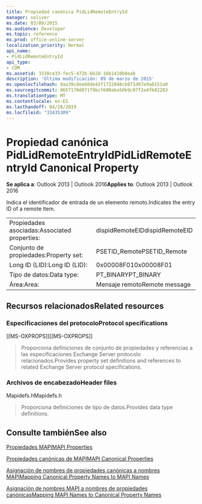 ```yaml
---
title: Propiedad canónica PidLidRemoteEntryId
manager: soliver
ms.date: 03/09/2015
ms.audience: Developer
ms.topic: reference
ms.prod: office-online-server
localization_priority: Normal
api_name:
- PidLidRemoteEntryId
api_type:
- COM
ms.assetid: 3330ce33-fec5-472b-bb28-16b1410b0eab
description: 'Última modificación: 09 de marzo de 2015'
ms.openlocfilehash: 9aa39c8ee68de42f1722048cb871d07e9a8151a0
ms.sourcegitcommit: 8657170d071f9bcf680aba50b9c07f2a4fb82283
ms.translationtype: MT
ms.contentlocale: es-ES
ms.lasthandoff: 04/28/2019
ms.locfileid: "33435309"
---
```

# <a name="pidlidremoteentryid-canonical-property"></a><span data-ttu-id="7085d-103">Propiedad canónica PidLidRemoteEntryId</span><span class="sxs-lookup"><span data-stu-id="7085d-103">PidLidRemoteEntryId Canonical Property</span></span>

  
  
<span data-ttu-id="7085d-104">**Se aplica a**: Outlook 2013 | Outlook 2016</span><span class="sxs-lookup"><span data-stu-id="7085d-104">**Applies to**: Outlook 2013 | Outlook 2016</span></span> 
  
<span data-ttu-id="7085d-105">Indica el identificador de entrada de un elemento remoto.</span><span class="sxs-lookup"><span data-stu-id="7085d-105">Indicates the entry ID of a remote item.</span></span>
  
|||
|:-----|:-----|
|<span data-ttu-id="7085d-106">Propiedades asociadas:</span><span class="sxs-lookup"><span data-stu-id="7085d-106">Associated properties:</span></span>  <br/> |<span data-ttu-id="7085d-107">dispidRemoteEID</span><span class="sxs-lookup"><span data-stu-id="7085d-107">dispidRemoteEID</span></span>  <br/> |
|<span data-ttu-id="7085d-108">Conjunto de propiedades:</span><span class="sxs-lookup"><span data-stu-id="7085d-108">Property set:</span></span>  <br/> |<span data-ttu-id="7085d-109">PSETID_Remote</span><span class="sxs-lookup"><span data-stu-id="7085d-109">PSETID_Remote</span></span>  <br/> |
|<span data-ttu-id="7085d-110">Long ID (LID):</span><span class="sxs-lookup"><span data-stu-id="7085d-110">Long ID (LID):</span></span>  <br/> |<span data-ttu-id="7085d-111">0x00008F01</span><span class="sxs-lookup"><span data-stu-id="7085d-111">0x00008F01</span></span>  <br/> |
|<span data-ttu-id="7085d-112">Tipo de datos:</span><span class="sxs-lookup"><span data-stu-id="7085d-112">Data type:</span></span>  <br/> |<span data-ttu-id="7085d-113">PT_BINARY</span><span class="sxs-lookup"><span data-stu-id="7085d-113">PT_BINARY</span></span>  <br/> |
|<span data-ttu-id="7085d-114">Área:</span><span class="sxs-lookup"><span data-stu-id="7085d-114">Area:</span></span>  <br/> |<span data-ttu-id="7085d-115">Mensaje remoto</span><span class="sxs-lookup"><span data-stu-id="7085d-115">Remote message</span></span>  <br/> |
   
## <a name="related-resources"></a><span data-ttu-id="7085d-116">Recursos relacionados</span><span class="sxs-lookup"><span data-stu-id="7085d-116">Related resources</span></span>

### <a name="protocol-specifications"></a><span data-ttu-id="7085d-117">Especificaciones del protocolo</span><span class="sxs-lookup"><span data-stu-id="7085d-117">Protocol specifications</span></span>

<span data-ttu-id="7085d-118">[[MS-OXPROPS]]</span><span class="sxs-lookup"><span data-stu-id="7085d-118">[[MS-OXPROPS]]</span></span> 
  
> <span data-ttu-id="7085d-119">Proporciona definiciones de conjunto de propiedades y referencias a las especificaciones Exchange Server protocolo relacionados.</span><span class="sxs-lookup"><span data-stu-id="7085d-119">Provides property set definitions and references to related Exchange Server protocol specifications.</span></span>
    
### <a name="header-files"></a><span data-ttu-id="7085d-120">Archivos de encabezado</span><span class="sxs-lookup"><span data-stu-id="7085d-120">Header files</span></span>

<span data-ttu-id="7085d-121">Mapidefs.h</span><span class="sxs-lookup"><span data-stu-id="7085d-121">Mapidefs.h</span></span>
  
> <span data-ttu-id="7085d-122">Proporciona definiciones de tipo de datos.</span><span class="sxs-lookup"><span data-stu-id="7085d-122">Provides data type definitions.</span></span>
    
## <a name="see-also"></a><span data-ttu-id="7085d-123">Consulte también</span><span class="sxs-lookup"><span data-stu-id="7085d-123">See also</span></span>



[<span data-ttu-id="7085d-124">Propiedades MAPI</span><span class="sxs-lookup"><span data-stu-id="7085d-124">MAPI Properties</span></span>](mapi-properties.md)
  
[<span data-ttu-id="7085d-125">Propiedades canónicas de MAPI</span><span class="sxs-lookup"><span data-stu-id="7085d-125">MAPI Canonical Properties</span></span>](mapi-canonical-properties.md)
  
[<span data-ttu-id="7085d-126">Asignación de nombres de propiedades canónicas a nombres MAPI</span><span class="sxs-lookup"><span data-stu-id="7085d-126">Mapping Canonical Property Names to MAPI Names</span></span>](mapping-canonical-property-names-to-mapi-names.md)
  
[<span data-ttu-id="7085d-127">Asignación de nombres MAPI a nombres de propiedades canónicas</span><span class="sxs-lookup"><span data-stu-id="7085d-127">Mapping MAPI Names to Canonical Property Names</span></span>](mapping-mapi-names-to-canonical-property-names.md)

